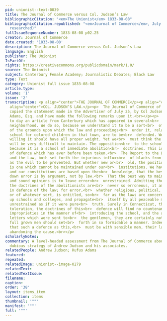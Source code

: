 ```yaml
---
pid: unionist--text-0039
title: The Journal of Commerce versus Col. Judson’s Law
bibliographicCitation: "<em>The Unionist</em> 1833-08-08"
bibliographicCitation.republished: "<em>Journal of Commerce</em>, July 30, 1833 (not
  researched)"
fullIssueSequenceNumber: 1833-08-08 p02.25
creator: Journal of Commerce
date.created: '1833-08-08'
description: The Journal of Commerce versus Col. Judson’s Law
language: English
publisher: The Unionist
IsPartOf: 
rights: https://creativecommons.org/publicdomain/mark/1.0/
source: The Unionist
subject: Canterbury Female Academy; Journalistic Debates; Black Law
type: Text
category: Unionist full issue 1833-08-08
article.type: 
volume: '1'
issue: '2'
transcription: <p align="center">THE JOURNAL OF COMMERCE</p><p align="center"><em>versus.</em></p><p
  align="center">COL. JUDSON’S LAW.</p><p>  The Journal of Commerce of July 30<sup>th</sup>  has
  copied the statement made in the Advertiser of July 25, by Col Judson and<br>  Rufus
  Adams, Esq. and have made the following remarks upon it.<br></p><p>  We publish
  to day an article from Canterbury which has appeared in several<br>  papers of that
  neighborhood. We do so, because we understand it to be a sort<br>  of official declaration
  of the grounds upon which the law and proceedings<br>  under it, relative to the
  school for colored children in that town, are to be<br>  defended. We are certainly
  willing it should have all proper weight. Yet we<br>  must think the ground taken
  will be very difficult to maintain. The opposition<br>  to the school then, is made
  because it is a school of immediate abolition<br>  doctrines. This is not the ground
  of defence which has ever before been taken.<br>  The Report to the Legislature
  and the Law, both set forth the injurious influx<br>  of blacks from other states
  as the evil to be prevented. But whether new or<br>  old, the position now assumed
  is one which cannot be maintained under our<br>  institutions. We have learned,
  and our constitutions are based upon the<br>  knowledge, that the best way to put
  down error is by argument, not by law.<br>  That the best way to maintain truth
  and sound opinions is to leave error<br>  unrestrained. Admitting therefore, that
  the doctrines of the abolitionists are<br>  never so erroneous, it amounts to nothing
  in defence of the law; for error,<br>  whether religious, political, scientific,
  or of whatever sort, is entitled, so<br>  far as the laws are concerned, to set
  up schools and colleges, and propagate<br>  itself by all peaceable means, as entirely
  unrestrained as if it were pure<br>  truth. Surely in Connecticut, that focus of
  toleration, the doctrines of this<br>  defence will find no countenance. As to the
  improprieties in the manner of<br>  introducing the school, and the abusive anonymous
  letters which were sent to<br>  the gentlemen, they are certainly not matters which
  full grown men should set<br>  forth in so formidable a manner. Indeed we think
  that such a defence as this,<br>  must be with sensible men, their last effort before
  abandoning the cause.<br></p>
scholarlyNotes: 
commentary: A level-headed assessment from The Journal of Commerce about the legally
  dubious strategy of Andrew Judson and his associates.
relatedPeople: Andrew Judson; Rufus Adams
featured: 
repeated: 
relatedImage: unionist--image-0279
relatedText: 
relatedTextIssue: 
filename: 
caption: 
order: '38'
layout: items_item
collection: items
thumbnail: '""'
manifest: '""'
full: '""'
---
```

